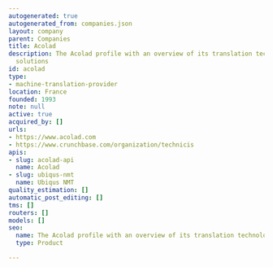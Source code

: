 ```yaml
---
autogenerated: true
autogenerated_from: companies.json
layout: company
parent: Companies
title: Acolad
description: The Acolad profile with an overview of its translation technologies and
  solutions
id: acolad
type:
- machine-translation-provider
location: France
founded: 1993
note: null
active: true
acquired_by: []
urls:
- https://www.acolad.com
- https://www.crunchbase.com/organization/technicis
apis:
- slug: acolad-api
  name: Acolad
- slug: ubiqus-nmt
  name: Ubiqus NMT
quality_estimation: []
automatic_post_editing: []
tms: []
routers: []
models: []
seo:
  name: The Acolad profile with an overview of its translation technologies and solutions
  type: Product

---
```



